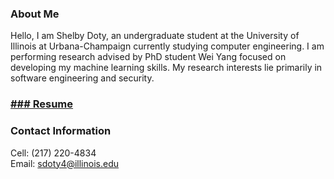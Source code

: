 ### About Me
  Hello, I am Shelby Doty, an undergraduate student at the University of Illinois at Urbana-Champaign currently studying computer engineering. I am performing research advised by PhD student Wei Yang focused on developing my machine learning skills. My research interests lie primarily in software engineering and security.

### [### Resume](Other_Pages/Resume.md) 

### Contact Information
  Cell: (217) 220-4834  
  Email: sdoty4@illinois.edu
